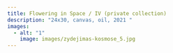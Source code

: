 ```yaml
---
title: Flowering in Space / IV (private collection)
description: "24x30, canvas, oil, 2021 "
images:
  - alt: "1"
    image: images/zydejimas-kosmose_5.jpg
---
```

